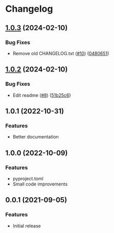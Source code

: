 # Changelog

## [1.0.3](https://github.com/henrihapponen/docxedit/compare/v1.0.2...v1.0.3) (2024-02-10)


### Bug Fixes

* Remove old CHANGELOG.txt ([#10](https://github.com/henrihapponen/docxedit/issues/10)) ([0480651](https://github.com/henrihapponen/docxedit/commit/048065196ffac491fd91c00faff06e60f6d5c3bd))

## [1.0.2](https://github.com/henrihapponen/docxedit/compare/0.0.1...v0.0.2) (2024-02-10)


### Bug Fixes

* Edit readme ([#8](https://github.com/henrihapponen/docxedit/issues/8)) ([51b25c6](https://github.com/henrihapponen/docxedit/commit/51b25c692e69016d80d9207c021f5921d2e7b1aa))

## 1.0.1 (2022-10-31)


### Features
- Better documentation

## 1.0.0 (2022-10-09)


### Features
- pyproject.toml
- Small code improvements

## 0.0.1 (2021-09-05)


### Features
- Initial release

